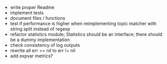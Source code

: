 * write proper Readme
* implement tests
* document files / functions
* test if performance is higher when reimplementing topic matcher with string.split instead of regexp
* refactor statistics module; Statistics should be an interface; there should be a dummy implementation
* check consistency of log outputs
* rewrite all err == nil to err != nil
* add expvar metrics?
